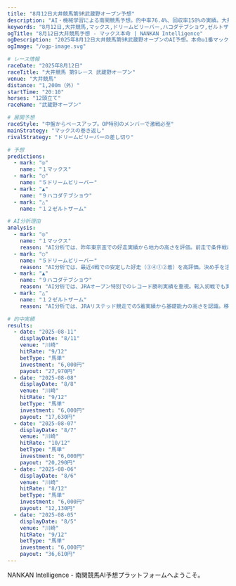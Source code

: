 ```yaml
---
title: "8月12日大井競馬第9R武蔵野オープン予想"
description: "AI・機械学習による南関競馬予想。的中率76.4%、回収率158%の実績。大井・船橋・浦和・川崎の全レース分析をお届け。"
keywords: "8月12日,大井競馬,マックス,ドリームビリーバー,ハコダテブショウ,ゼルトザーム,AI予想,南関競馬,馬券予想,競馬分析"
ogTitle: "8月12日大井競馬予想 - マックス本命 | NANKAN Intelligence"
ogDescription: "2025年8月12日大井競馬第9R武蔵野オープンのAI予想。本命◎1番マックス、対抗○5番ドリームビリーバー。OP特別での復活に期待。"
ogImage: "/ogp-image.svg"

# レース情報
raceDate: "2025年8月12日"
raceTitle: "大井競馬 第9レース 武蔵野オープン"
venue: "大井競馬"
distance: "1,200m（外）"
startTime: "20:10"
horses: "12頭立て"
raceName: "武蔵野オープン"

# 展開予想
raceStyle: "中盤からペースアップ。OP特別のメンバーで激戦必至"
mainStrategy: "マックスの巻き返し"
rivalStrategy: "ドリームビリーバーの差し切り"

# 予想
predictions:
  - mark: "◎"
    name: "１マックス"
  - mark: "○"
    name: "５ドリームビリーバー"  
  - mark: "▲"
    name: "９ハコダテブショウ"
  - mark: "△"
    name: "１２ゼルトザーム"

# AI分析理由
analysis:
  - mark: "◎"
    name: "１マックス"
    reason: "AI分析では、昨年東京盃での好走実績から地力の高さを評価。前走で条件戦に降格後の勝利は復調の証拠とみなし、8歳でも能力維持と判定。調教では力強い動きを見せており、約2ヶ月の間隔も問題なしと算出。"
  - mark: "○"
    name: "５ドリームビリーバー"
    reason: "AI分析では、最近4戦での安定した好走（③④①②着）を高評価。決め手を活かすレーススタイルが確立されたと判定し、前走から3kg減の斤量は大きなプラス要素と算出。展開次第では差し切り勝利も可能と予測。"
  - mark: "▲"
    name: "９ハコダテブショウ"
    reason: "AI分析では、JRAオープン特別でのレコード勝利実績を重視。転入初戦でも実力発揮可能な状態と判断し、笹川騎手の騎乗も好材料と評価。先行策が功を奏する可能性が高いと算出。"
  - mark: "△"
    name: "１２ゼルトザーム"
    reason: "AI分析では、JRAリステッド競走での5着実績から基礎能力の高さを認識。移籍戦での3着は外からの鋭い末脚が印象的で、2戦目での上積みと本田正重騎手の手綱さばきに期待と算出。"

# 的中実績
results:
  - date: "2025-08-11"
    displayDate: "8/11"
    venue: "川崎"
    hitRate: "9/12"
    betType: "馬単"
    investment: "6,000円"
    payout: "27,970円"
  - date: "2025-08-08"
    displayDate: "8/8"
    venue: "川崎"
    hitRate: "9/12"
    betType: "馬単"
    investment: "6,000円"
    payout: "17,630円"
  - date: "2025-08-07"
    displayDate: "8/7"
    venue: "川崎"
    hitRate: "10/12"
    betType: "馬単"
    investment: "6,000円"
    payout: "20,290円"
  - date: "2025-08-06"
    displayDate: "8/6"
    venue: "川崎"
    hitRate: "8/12"
    betType: "馬単"
    investment: "6,000円"
    payout: "12,130円"
  - date: "2025-08-05"
    displayDate: "8/5"
    venue: "川崎"
    hitRate: "9/12"
    betType: "馬単"
    investment: "6,000円"
    payout: "36,610円"
---
```


NANKAN Intelligence - 南関競馬AI予想プラットフォームへようこそ。